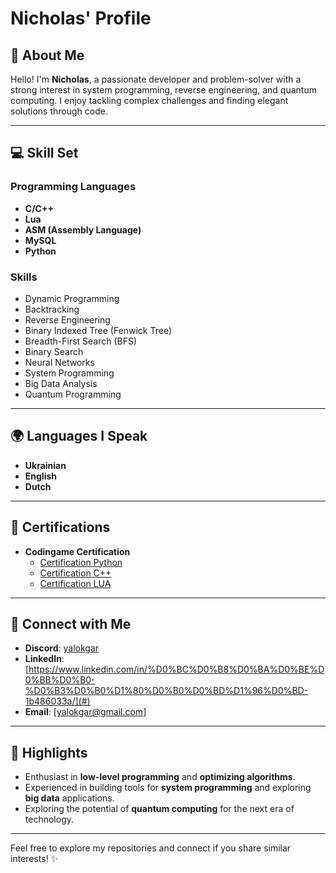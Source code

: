# Nicholas' Profile
## 👋 About Me  
Hello! I'm **Nicholas**, a passionate developer and problem-solver with a strong interest in system programming, reverse engineering, and quantum computing. I enjoy tackling complex challenges and finding elegant solutions through code.

---

## 💻 Skill Set  

### Programming Languages  
- **C/C++**  
- **Lua**  
- **ASM (Assembly Language)**  
- **MySQL**  
- **Python**  

### Skills  
- Dynamic Programming  
- Backtracking  
- Reverse Engineering  
- Binary Indexed Tree (Fenwick Tree)  
- Breadth-First Search (BFS)  
- Binary Search  
- Neural Networks  
- System Programming  
- Big Data Analysis  
- Quantum Programming  

---

## 🌍 Languages I Speak  
- **Ukrainian**  
- **English**  
- **Dutch**

---

## 📜 Certifications  
- **Codingame Certification**  
  - [Certification Python](https://www.codingame.com/certification/IU3cs0eHwj4OAuelIXqx6Q)
  - [Certification C++](https://www.codingame.com/certification/y2r62YZM71kl7aK_BWi-cQ)
  - [Certification LUA](https://www.codingame.com/certification/s8XlJALgP4vsNzmOz7jKgg)

---

## 📡 Connect with Me  
- **Discord**: [yalokgar](#)
- **LinkedIn**: [https://www.linkedin.com/in/%D0%BC%D0%B8%D0%BA%D0%BE%D0%BB%D0%B0-%D0%B3%D0%B0%D1%80%D0%B0%D0%BD%D1%96%D0%BD-1b486033a/](#)
- **Email**: [yalokgar@gmail.com]

---

## 🚀 Highlights  
- Enthusiast in **low-level programming** and **optimizing algorithms**.  
- Experienced in building tools for **system programming** and exploring **big data** applications.  
- Exploring the potential of **quantum computing** for the next era of technology.  

---

Feel free to explore my repositories and connect if you share similar interests! ✨
